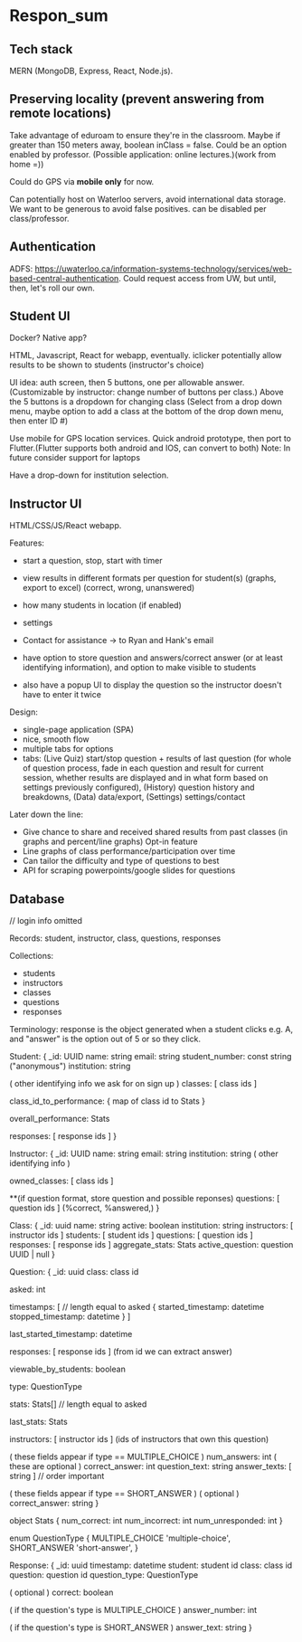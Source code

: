 # Respon_sum

## Tech stack

MERN (MongoDB, Express, React, Node.js).

## Preserving locality (prevent answering from remote locations)

Take advantage of eduroam to ensure they're in the classroom.
Maybe if greater than 150 meters away, boolean inClass = false.
Could be an option enabled by professor. (Possible application: online lectures.)(work from home =))

Could do GPS via **mobile only** for now.

Can potentially host on Waterloo servers, avoid international data storage. 
We want to be generous to avoid false positives.
can be disabled per class/professor.

## Authentication

ADFS: https://uwaterloo.ca/information-systems-technology/services/web-based-central-authentication.
Could request access from UW, but until, then, let's roll our own.

## Student UI

Docker? Native app?

HTML, Javascript, React for webapp, eventually.
iclicker
potentially allow results to be shown to students (instructor's choice)

UI idea: auth screen, then 5 buttons, one per allowable answer.
(Customizable by instructor: change number of buttons per class.)
Above the 5 buttons is a dropdown for changing class (Select from a drop down menu, maybe option to add a class at the bottom of the drop down menu, then enter ID #)


Use mobile for GPS location services.
Quick android prototype, then port to Flutter.(Flutter supports both android and IOS, can convert to both)
Note: In future consider support for laptops

Have a drop-down for institution selection.

## Instructor UI

HTML/CSS/JS/React webapp.

Features:
* start a question, stop, start with timer
* view results in different formats per question for student(s) (graphs, export to excel) (correct, wrong, unanswered)
* how many students in location (if enabled)
* settings
* Contact for assistance -> to Ryan and Hank's email

* have option to store question and answers/correct answer (or at least identifying information), and option
  to make visible to students
* also have a popup UI to display the question so the instructor doesn't have to enter it twice

Design:
* single-page application (SPA)
* nice, smooth flow
* multiple tabs for options
* tabs: (Live Quiz) start/stop question + results of last question (for whole of question process, fade in each question and result for current session, whether results are displayed and in what form based on settings previously configured), (History) question history and breakdowns, (Data) data/export, (Settings) settings/contact

Later down the line: 
* Give chance to share and received shared results from past classes (in graphs and percent/line graphs) Opt-in feature
* Line graphs of class performance/participation over time
* Can tailor the difficulty and type of questions to best
* API for scraping powerpoints/google slides for questions

## Database

// login info omitted

Records: student, instructor, class, questions, responses

Collections:
* students
* instructors
* classes
* questions
* responses

Terminology: response is the object generated when a student clicks e.g. A,
and "answer" is the option out of 5 or so they click.

Student:
{
  \_id: UUID
  name: string
  email: string
  student_number: const string ("anonymous")
  institution: string

  ( other identifying info we ask for on sign up )
  classes: [ class ids ]
  
  class_id_to_performance: { map of class id to Stats }
  
  overall_performance: Stats
  
  responses: [ response ids ]
}

Instructor:
{
  \_id: UUID
  name: string
  email: string
  institution: string
  ( other identifying info )
  
  owned_classes: [ class ids ]
  
  **(if question format, store question and possible reponses)
  questions: [ question ids ] (%correct, %answered,)
}

Class:
{
  \_id: uuid
  name: string
  active: boolean
  institution: string
  instructors: [ instructor ids ]
  students: [ student ids ]
  questions: [ question ids ]
  responses: [ response ids ]
  aggregate_stats: Stats
  active_question: question UUID | null
}

Question:
{
  \_id: uuid
  class: class id
  
  asked: int
  
  timestamps: [ // length equal to asked
    {
      started_timestamp: datetime
      stopped_timestamp: datetime
    }
  ]
  
  last_started_timestamp: datetime
  
  responses: [ response ids ] (from id we can extract answer)
  
  viewable_by_students: boolean
  
  type: QuestionType
  
  stats: Stats[] // length equal to asked
  
  last_stats: Stats
  
  instructors: [ instructor ids ] (ids of instructors that own this question)
  
  ( these fields appear if type == MULTIPLE_CHOICE )
  num_answers: int
  ( these are optional )
  correct_answer: int
  question_text: string
  answer_texts: [ string ] // order important
  
  ( these fields appear if type == SHORT_ANSWER )
  ( optional )
  correct_answer: string
}

object Stats {
  num_correct: int
  num_incorrect: int
  num_unresponded: int
}

enum QuestionType {
  MULTIPLE_CHOICE 'multiple-choice', SHORT_ANSWER 'short-answer',
}

Response:
{
  \_id: uuid
  timestamp: datetime
  student: student id
  class: class id
  question: question id
  question_type: QuestionType
  
  ( optional )
  correct: boolean
  
  ( if the question's type is MULTIPLE_CHOICE )
  answer_number: int
  
  ( if the question's type is SHORT_ANSWER )
  answer_text: string
}
